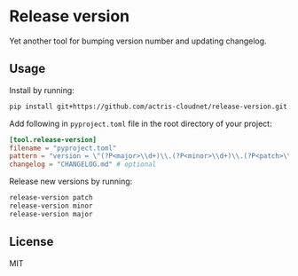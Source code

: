 # Release version

Yet another tool for bumping version number and updating changelog.

## Usage

Install by running:

```sh
pip install git+https://github.com/actris-cloudnet/release-version.git
```

Add following in `pyproject.toml` file in the root directory of your project:

```toml
[tool.release-version]
filename = "pyproject.toml"
pattern = "version = \"(?P<major>\\d+)\\.(?P<minor>\\d+)\\.(?P<patch>\\d+)\""
changelog = "CHANGELOG.md" # optional
```

Release new versions by running:

```sh
release-version patch
release-version minor
release-version major
```

## License

MIT
